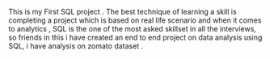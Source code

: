 This is my First SQL project .
The best technique of learning a skill is completing a project which is based on real life scenario and when it comes to analytics , SQL is the one of the most asked skillset in all the interviews, so friends in this i have created an end to end project on data analysis using SQL,  i have analysis on zomato dataset .  
